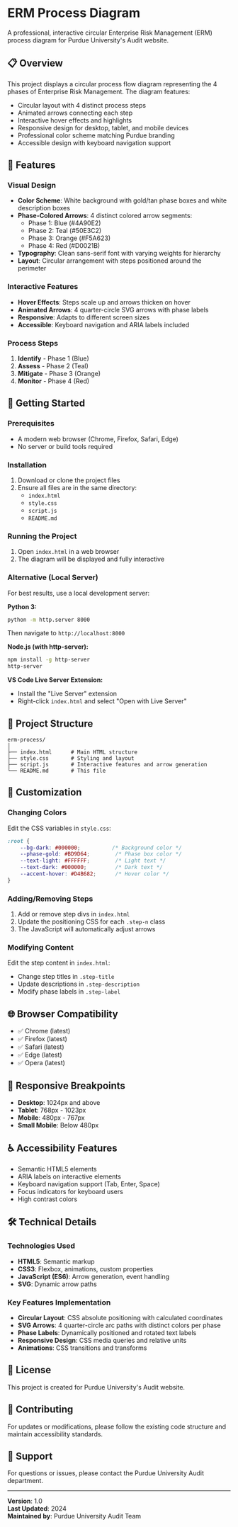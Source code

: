 # ERM Process Diagram

A professional, interactive circular Enterprise Risk Management (ERM) process diagram for Purdue University's Audit website.

## 📋 Overview

This project displays a circular process flow diagram representing the 4 phases of Enterprise Risk Management. The diagram features:
- Circular layout with 4 distinct process steps
- Animated arrows connecting each step
- Interactive hover effects and highlights
- Responsive design for desktop, tablet, and mobile devices
- Professional color scheme matching Purdue branding
- Accessible design with keyboard navigation support

## 🎨 Features

### Visual Design
- **Color Scheme**: White background with gold/tan phase boxes and white description boxes
- **Phase-Colored Arrows**: 4 distinct colored arrow segments:
  - Phase 1: Blue (#4A90E2)
  - Phase 2: Teal (#50E3C2)
  - Phase 3: Orange (#F5A623)
  - Phase 4: Red (#D0021B)
- **Typography**: Clean sans-serif font with varying weights for hierarchy
- **Layout**: Circular arrangement with steps positioned around the perimeter

### Interactive Features
- **Hover Effects**: Steps scale up and arrows thicken on hover
- **Animated Arrows**: 4 quarter-circle SVG arrows with phase labels
- **Responsive**: Adapts to different screen sizes
- **Accessible**: Keyboard navigation and ARIA labels included

### Process Steps
1. **Identify** - Phase 1 (Blue)
2. **Assess** - Phase 2 (Teal)
3. **Mitigate** - Phase 3 (Orange)
4. **Monitor** - Phase 4 (Red)

## 🚀 Getting Started

### Prerequisites
- A modern web browser (Chrome, Firefox, Safari, Edge)
- No server or build tools required

### Installation
1. Download or clone the project files
2. Ensure all files are in the same directory:
   - `index.html`
   - `style.css`
   - `script.js`
   - `README.md`

### Running the Project
1. Open `index.html` in a web browser
2. The diagram will be displayed and fully interactive

### Alternative (Local Server)
For best results, use a local development server:

**Python 3:**
```bash
python -m http.server 8000
```
Then navigate to `http://localhost:8000`

**Node.js (with http-server):**
```bash
npm install -g http-server
http-server
```

**VS Code Live Server Extension:**
- Install the "Live Server" extension
- Right-click `index.html` and select "Open with Live Server"

## 📁 Project Structure

```
erm-process/
│
├── index.html      # Main HTML structure
├── style.css       # Styling and layout
├── script.js       # Interactive features and arrow generation
└── README.md       # This file
```

## 🎯 Customization

### Changing Colors
Edit the CSS variables in `style.css`:
```css
:root {
    --bg-dark: #000000;          /* Background color */
    --phase-gold: #BD9D64;        /* Phase box color */
    --text-light: #FFFFFF;        /* Light text */
    --text-dark: #000000;         /* Dark text */
    --accent-hover: #D4B682;      /* Hover color */
}
```

### Adding/Removing Steps
1. Add or remove step divs in `index.html`
2. Update the positioning CSS for each `.step-n` class
3. The JavaScript will automatically adjust arrows

### Modifying Content
Edit the step content in `index.html`:
- Change step titles in `.step-title`
- Update descriptions in `.step-description`
- Modify phase labels in `.step-label`

## 🌐 Browser Compatibility

- ✅ Chrome (latest)
- ✅ Firefox (latest)
- ✅ Safari (latest)
- ✅ Edge (latest)
- ✅ Opera (latest)

## 📱 Responsive Breakpoints

- **Desktop**: 1024px and above
- **Tablet**: 768px - 1023px
- **Mobile**: 480px - 767px
- **Small Mobile**: Below 480px

## ♿ Accessibility Features

- Semantic HTML5 elements
- ARIA labels on interactive elements
- Keyboard navigation support (Tab, Enter, Space)
- Focus indicators for keyboard users
- High contrast colors

## 🛠️ Technical Details

### Technologies Used
- **HTML5**: Semantic markup
- **CSS3**: Flexbox, animations, custom properties
- **JavaScript (ES6)**: Arrow generation, event handling
- **SVG**: Dynamic arrow paths

### Key Features Implementation
- **Circular Layout**: CSS absolute positioning with calculated coordinates
- **SVG Arrows**: 4 quarter-circle arc paths with distinct colors per phase
- **Phase Labels**: Dynamically positioned and rotated text labels
- **Responsive Design**: CSS media queries and relative units
- **Animations**: CSS transitions and transforms

## 📝 License

This project is created for Purdue University's Audit website.

## 🤝 Contributing

For updates or modifications, please follow the existing code structure and maintain accessibility standards.

## 📧 Support

For questions or issues, please contact the Purdue University Audit department.

---

**Version**: 1.0  
**Last Updated**: 2024  
**Maintained by**: Purdue University Audit Team
